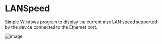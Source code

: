 # LANSpeed
Simple Windows program to display the current max LAN speed supported by the device connected to the Ethernet port.

![image](https://github.com/user-attachments/assets/48594bb3-8bbf-4f83-97c8-4ecbd3a193b5)

